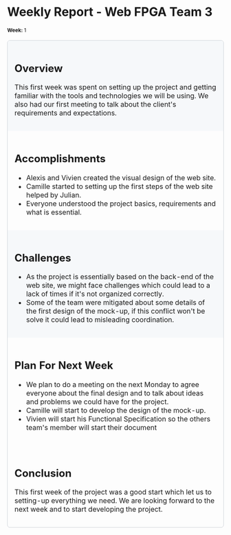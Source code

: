 # Weekly Report - Web FPGA Team 3
<small>**Week:** 1</small>

<table style="width:100%; border: 1px solid #d1d5da; border-collapse: separate; border-radius: 6px; border-spacing: 0;">
  <tr style="background-color: #f6f8fa; border-bottom: 1px solid #d1d5da;">
    <td style="padding: 1em;">
      <h2>Overview</h2>
      <p>
        This first week was spent on setting up the project and getting familiar with the tools and technologies we will be using. We also had our first meeting to talk about the client's requirements and expectations.
      </p>
    </td>
  </tr>
  <tr style="border-bottom: 1px solid #d1d5da;">
    <td style="padding: 1em;">
      <h2>Accomplishments</h2>
      <ul>
        <li>Alexis and Vivien created the visual design of the web site.</li>
        <li>Camille started to setting up the first steps of the web site helped by Julian.</li>
        <li>Everyone understood the project basics, requirements and what is essential.</li>
      </ul>
    </td>
  </tr>
  <tr style="background-color: #f6f8fa; border-bottom: 1px solid #d1d5da;">
    <td style="padding: 1em;">
      <h2>Challenges</h2>
      <ul>
        <li>As the project is essentially based on the back-end of the web site, we might face challenges which could lead to a lack of times if it's not organized correctly.</li>
        <li>Some of the team were mitigated about some details of the first design of the mock-up, if this conflict won't be solve it could lead to misleading coordination.</li>
      </ul>
    </td>
  </tr>
  <tr style="border-bottom: 1px solid #d1d5da;">
    <td style="padding: 1em;">
      <h2>Plan For Next Week</h2>
      <ul>
        <li>We plan to do a meeting on the next Monday to agree everyone about the final design and to talk about ideas and problems we could have for the project.</li>
        <li>Camille will start to develop the design of the mock-up.</li>
        <li>Vivien will start his Functional Specification so the others team's member will start their document</li>
      </ul>
    </td>
  </tr>
  <tr>
    <td style="padding: 1em;">
      <h2>Conclusion</h2>
      <p>
        This first week of the project was a good start which let us to setting-up everything we need. We are looking forward to the next week and to start developing the project.
      </p>
    </td>
  </tr>
</table>